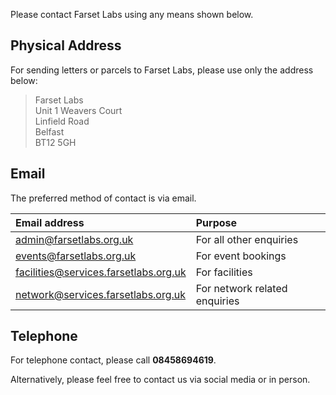 Please contact Farset Labs using any means shown below.

Physical Address
----------------

For sending letters or parcels to Farset Labs, please use only the address
below:

> Farset Labs  
> Unit 1 Weavers Court  
> Linfield Road  
> Belfast  
> BT12 5GH

Email
-----

The preferred method of contact is via email.

|Email address|Purpose|
|:------------|:------|
|admin@farsetlabs.org.uk|For all other enquiries|
|events@farsetlabs.org.uk|For event bookings|
|facilities@services.farsetlabs.org.uk|For facilities|
|network@services.farsetlabs.org.uk|For network related enquiries|

Telephone
---------

For telephone contact, please call **08458694619**.

Alternatively, please feel free to contact us via social media or in person.
